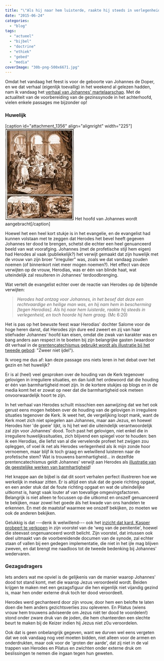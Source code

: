 ```yaml
---
title: "\"Als hij naar hem luisterde, raakte hij steeds in verlegenheid, en toch hoorde hij hem graag\""
date: "2015-06-24"
categories: 
  - "blog"
tags: 
  - "actueel"
  - "bijbel"
  - "doctrine"
  - "ethiek"
  - "gebed"
  - "media"
coverImage: "30b-png-500x6671.jpg"
---
```


Omdat het vandaag het feest is voor de geboorte van Johannes de Doper, en we dat verhaal (eigenlijk toevallig) in het weekend al gelezen hadden, nam ik vandaag het [verhaal van Johannes' martelaarschap](http://www.willibrordbijbel.nl/index.php?p=page&i=65257,65272). Met de actualiteit van de voorbereiding van de gezinssynode in het achterhoofd, vielen enkele passages me bijzonder op!

### Huwelijk

\[caption id="attachment\_1356" align="alignright" width="225"\][![Het hoofd van Johannes wordt aangebracht](images/30b-png-500x667-225x300.jpg)](http://prentencatechismus.org/uncategorized/tweede-gebod-van-god-vervolg-zweer-niet-ijdel-vloek-noch-spot/) Het hoofd van Johannes wordt aangebracht\[/caption\]

Hoewel het een heel kort stukje is in het evangelie, en de evangelist had kunnen volstaan met te zeggen dat Herodes het bevel heeft gegeven Johannes ter dood te brengen, schetst die echter een heel genuanceerd beeld van wat voorafging. Johannes (met de profetische stijl hem eigen) had Herodes al vaak (publiekelijk?) het verwijt gemaakt dat zijn huwelijk met de vrouw van zijn broer "irregulier" was, zoals we dat vandaag zouden noemen (of binnenkort niet meer mogen noemen?). Het effect van deze verwijten op de vrouw, Herodias, was er één van blinde haat, wat uiteindelijk zal resulteren in Johannes' terdoodbrenging.

Wat vertelt de evangelist echter over de reactie van Herodes op de bijtende verwijten:

> _Herodes had ontzag voor Johannes, in het besef dat deze een rechtvaardige en heilige man was, en hij nam hem in bescherming \[tegen Herodias\]. Als hij naar hem luisterde, raakte hij steeds in verlegenheid, en toch hoorde hij hem graag._ (Mc 6:20)

Het is pas op het bewuste feest waar Herodias' dochter Salome voor de hoge heren danst, dat Herodes zijn dure eed zweert en zij van haar stiefvader Johannes' hoofd kan eisen, omdat die zwak van karakter was en bang anders aan respect in te boeten bij zijn belangrijke gasten (waardoor dit verhaal in de [prentencatechismus gebruikt wordt als illustratie bij het tweede gebod](http://prentencatechismus.org/uncategorized/tweede-gebod-van-god-vervolg-zweer-niet-ijdel-vloek-noch-spot/): "Zweer niet ijdel").

Ik vroeg me dus af: kan deze passage ons niets leren in het debat over het gezin en het huwelijk?

Er is al (heel) veel gesproken over de houding van de Kerk tegenover gelovigen in irreguliere situaties, en dan luidt het ordewoord dat die houding er één van barmhartigheid moet zijn. In de kortere stukjes op blogs en in de media komt het er zowat op neer dat die barmhartigheid ook meteen onvoorwaardelijk hoort te zijn.

In het verhaal van Herodes schuilt misschien een aanwijzing dat we het ook gerust eens mogen hebben over de houding van de gelovigen in irreguliere situaties tegenover de Kerk. Ik weet het, de vergelijking loopt mank, want de Kerk moet zich niet spiegelen aan Johannes, maar aan Jezus, en hoewel Herodes hier 'de goeie' lijkt, is hij het wel die uiteindelijk verantwoordelijk zal zijn voor Johannes' dood. Toch past het gelovigen, niet enkel die in irreguliere huwelijkssituaties, zich blijvend een spiegel voor te houden: ben ik een Herodias, die liefst van al die vervelende profeet het zwijgen zou opleggen, of voel ik net als Herodes verlegenheid als ik mijn zonde hoor vernoemen, maar blijf ik toch graag en welwillend luisteren naar de profetische stem? Wat is trouwens barmhartigheid... in dezelfde prentencatechismus geldt Johannes' verwijt aan Herodes als [illustratie van de geestelijke werken van barmhartigheid](http://prentencatechismus.org/uncategorized/de-geestelijke-werken-van-barmhartigheid/ "De geestelijke werken van barmhartigheid")!

Het knappe aan de bijbel is dat dit soort verhalen perfect illustreren hoe we werkelijk in mekaar zitten. Er is altijd een stuk dat de goeie richting opgaat, en een ander stuk dat de foute richting opgaat en wat de uiteindelijke uitkomst is, hangt vaak louter af van toevallige omgevingsfactoren. Belangrijk is niet alleen te focussen op die uitkomst en onszelf genuanceerd te bekijken, maar zowel het goede áls het kwade van ons handelen te erkennen. En met de maatstaf waarmee we onszelf bekijken, zo moeten we ook de anderen bekijken.

Gelukkig is dat ---denk ik welwillend--- ook het [inzicht dat kard. Kasper probeert te verkopen](/blog/de-weg-van-penitentie/ "Kaspers weg van penitentie") in zijn voorstel van de 'weg van de penitentie', hoewel die steevast ongenuanceerd wordt belicht. Zijn voorstel, dat intussen ook deel uitmaakt van de voorbereidende documen van de synode, zal echter staan of vallen bij een gedegen implementatie, die niet in het ijle mag blijven zweven, en dat brengt me naadloos tot de tweede bedenking bij Johannes' wedervaren.

### Gezagsdragers

Iets anders wat me opviel is de gelijkenis van de manier waarop Johannes' dood tot stand komt, met die waarop Jezus veroordeeld wordt. Beiden krijgen te maken met een gezagsfiguur die hen eigenlijk niet vijandig gezind is, maar hen onder externe druk toch ter dood veroordeelt.

Herodes werd gechanteerd door zijn vrouw, door hem een belofte te laten doen die hem anders gezichtsverlies zou opleveren. En Pilatus (wiens vrouw hem trouwens adviseerde om Jezus niét ter dood te voordelen!) stond onder zware druk van de joden, die hem chanteerden een slechte beurt te maken bij de Keizer indien hij Jezus niet z0u veroordelen.

Ook dat is geen onbelangrijk gegeven, want we durven wel eens vergeten dat we ook vandaag nog veel moeten bidden, niet alleen voor de armen en onderdrukten, maar ook voor de 'groten der aarde', dat zij niet in de val trappen van Herodes en Pilatus en zwichten onder externe druk om beslissingen te nemen die ingaan tegen hun geweten.
